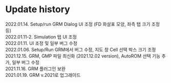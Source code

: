 # Update history

2022.01.14. Setup/run GRM Dialog UI 조정 (FD 화살표 모양, 좌측 탭 크기 조정 등) </br>
2022.01.11-2. Simulation 탭 UI 조정 </br>
2022.01.11. UI 조정 및 일부 버그 수정 </br>
2022.01.06. Setup/Run GRM에서 버그 수정, 지도 창 Cell 선택 박스 크기 조정 </br>
2021.12.15. GRM, GMP 파일 최신화 (2021.12.02 version), AutoROM 선택 기능 추가, 일부 버그 수정 </br>
2021.11.16. GRM 플러그인 보완 </br>
2021.01.19. GRM v.2021로 업그래이드</br>
